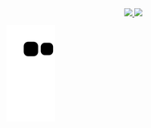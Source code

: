 <div align="center">
  <a href="https://github.com/Roosevelt-Daflon">
  <img height="180em" src="https://github-readme-stats.vercel.app/api?username=Roosevelt-Daflon&show_icons=true&theme=tokyonight&include_all_commits=true&count_private=true"/>
  <img height="180em" src="https://github-readme-stats.vercel.app/api/top-langs/?username=Roosevelt-Daflon&layout=compact&langs_count=7&theme=tokyonight&hide=ShaderLab,HLSl,SCSS"/>
    </div>

  ![Snake animation](https://github.com/Roosevelt-Daflon/Roosevelt-Daflon/blob/output/github-contribution-grid-snake.svg)

